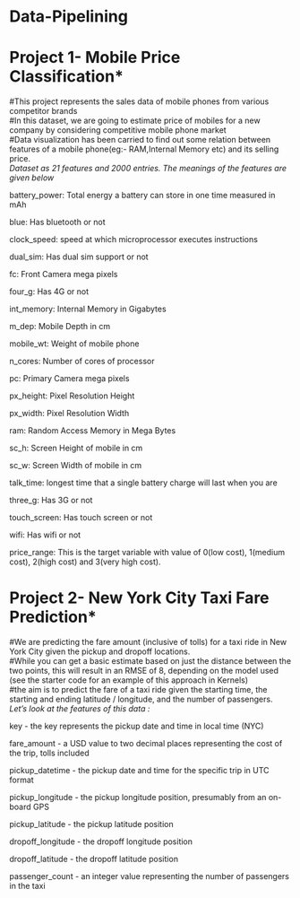# Data-Pipelining

# Project 1- Mobile Price Classification*

#This project represents the sales data of mobile phones from various competitor brands<br>
#In this dataset, we are going to estimate price of mobiles for a new company by considering competitive mobile phone market<br>
#Data visualization has been carried to find out some relation between features of a mobile phone(eg:- RAM,Internal Memory etc) and its selling price.<br>
*Dataset as 21 features and 2000 entries. The meanings of the features are given below*<br>

battery_power: Total energy a battery can store in one time measured in mAh

blue: Has bluetooth or not

clock_speed: speed at which microprocessor executes instructions

dual_sim: Has dual sim support or not

fc: Front Camera mega pixels

four_g: Has 4G or not

int_memory: Internal Memory in Gigabytes

m_dep: Mobile Depth in cm

mobile_wt: Weight of mobile phone

n_cores: Number of cores of processor

pc: Primary Camera mega pixels

px_height: Pixel Resolution Height

px_width: Pixel Resolution Width

ram: Random Access Memory in Mega Bytes

sc_h: Screen Height of mobile in cm

sc_w: Screen Width of mobile in cm

talk_time: longest time that a single battery charge will last when you are

three_g: Has 3G or not

touch_screen: Has touch screen or not

wifi: Has wifi or not

price_range: This is the target variable with value of 0(low cost), 1(medium cost), 2(high cost) and 3(very high cost).

# Project 2- New York City Taxi Fare Prediction*<br>

#We are predicting the fare amount (inclusive of tolls) for a taxi ride in New York City given the pickup and dropoff locations.<br>
#While you can get a basic estimate based on just the distance between the two points, this will result in an RMSE of 8, depending on the model used (see the starter code for an example of this approach in Kernels)<br>
#the aim is to predict the fare of a taxi ride given the starting time, the starting and ending latitude / longitude, and the number of passengers.<br>
*Let’s look at the features of this data :*<br>

key - the key represents the pickup date and time in local time (NYC)

fare_amount - a USD value to two decimal places representing the cost of the trip, tolls included

pickup_datetime - the pickup date and time for the specific trip in UTC format

pickup_longitude - the pickup longitude position, presumably from an on-board GPS

pickup_latitude - the pickup latitude position

dropoff_longitude - the dropoff longitude position

dropoff_latitude - the dropoff latitude position

passenger_count - an integer value representing the number of passengers in the taxi
